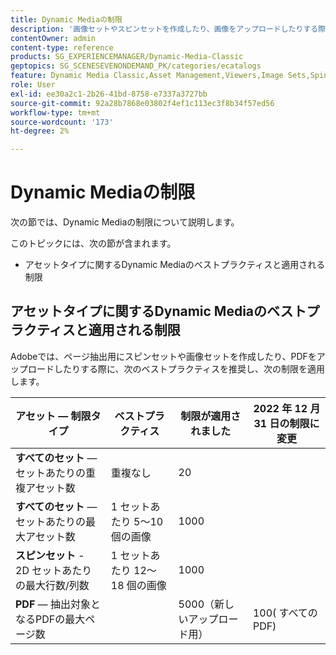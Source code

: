 ```yaml
---
title: Dynamic Mediaの制限
description: '画像セットやスピンセットを作成したり、画像をアップロードしたりする際の、ベストプラクティスと適用される制限について説明します。PDF また、Dynamic Media Viewers でサポートされていない Web ブラウザーとオペレーティングシステムの組み合わせについても説明します。 '
contentOwner: admin
content-type: reference
products: SG_EXPERIENCEMANAGER/Dynamic-Media-Classic
geptopics: SG_SCENESEVENONDEMAND_PK/categories/ecatalogs
feature: Dynamic Media Classic,Asset Management,Viewers,Image Sets,Spin Sets,eCatalog
role: User
exl-id: ee30a2c1-2b26-41bd-8758-e7337a3727bb
source-git-commit: 92a28b7868e03802f4ef1c113ec3f8b34f57ed56
workflow-type: tm+mt
source-wordcount: '173'
ht-degree: 2%

---
```


# Dynamic Mediaの制限

次の節では、Dynamic Mediaの制限について説明します。

このトピックには、次の節が含まれます。

* アセットタイプに関するDynamic Mediaのベストプラクティスと適用される制限

<!-- * Unsupported web browser and operating system combinations for Dynamic Media Viewers -->

## アセットタイプに関するDynamic Mediaのベストプラクティスと適用される制限

Adobeでは、ページ抽出用にスピンセットや画像セットを作成したり、PDFをアップロードしたりする際に、次のベストプラクティスを推奨し、次の制限を適用します。

<!-- | **Image** - Number of Smart Crops per image | 5 | 100 |  | -->

| アセット — 制限タイプ | ベストプラクティス | 制限が適用されました | 2022 年 12 月 31 日の制限に変更 |
| --- | --- | --- | --- |
| **すべてのセット**  — セットあたりの重複アセット数 | 重複なし | 20 |  |
| **すべてのセット**  — セットあたりの最大アセット数 | 1 セットあたり 5～10 個の画像 | 1000 |
| **スピンセット** - 2D セットあたりの最大行数/列数 | 1 セットあたり 12～18 個の画像 | 1000 |
| **PDF**  — 抽出対象となるPDFの最大ページ数 |  | 5000（新しいアップロード用） | 100( すべてのPDF) |

<!-- See also [Dynamic Media limitations](/help/limitations.md) -->

<!-- ## Unsupported web browser and operating system combinations for Dynamic Media Viewers

Dynamic Media Viewers do not support following combinations of web browser and operating system.

* Internet Explorer 11 + Windows 7
* Internet Explorer 11 + Windows 8.1
* Internet Explorer 11 + Windows Phone 8.1
* Internet Explorer 11 + Windows Phone 8.1 Update
* Safari 6 + iOS 6.0.1
* Safari 7 + iOS 7.1
* Safari 7 + macOS X 10.9 Mavericks
* Safari 8 + iOS 8.4
* Safari 8 + macOS X 10.10 Yosemite -->


